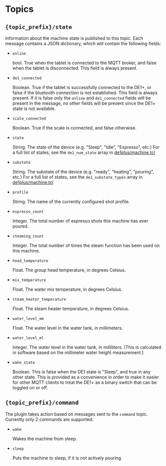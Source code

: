 # Topics

## `{topic_prefix}/state`

Information about the machine state is published to this topic.  Each message
contains a JSON dictionary, which will contain the following fields:

* `online`

  bool.  True when the tablet is connected to the MQTT broker, and false
  when the tablet is disconnected.  This field is always present.

* `de1_connected`

  Boolean.  True if the tablet is successfully connected to the DE1+, or false
  if the bluetooth connection is not established.  This field is always
  present.  If it is false only the `online` and `de1_connected` fields will be
  present in the message, no other fields will be present since the DE1+ state
  is not available.

* `scale_connected`

  Boolean.  True if the scale is connected, and false otherwise.

* `state`

  String.  The state of the device (e.g. "Sleep", "Idle", "Espresso", etc.)
  For a full list of states, see the `de1_num_state` array in
  [de1plus/machine.tcl](https://github.com/decentespresso/de1app/blob/b3e3a01ce9019623746c36c96313976489c48a2b/de1plus/machine.tcl#L506)

* `substate`

  String.  The substate of the device (e.g. "ready", "heating", "pouring", etc.)
  For a full list of states, see the `de1_substate_types` array in
  [de1plus/machine.tcl](https://github.com/decentespresso/de1app/blob/b3e3a01ce9019623746c36c96313976489c48a2b/de1plus/machine.tcl#L537)

* `profile`

  String.  The name of the currently configured shot profile.

* `espresso_count`

  Integer.  The total number of espresso shots this machine has ever poured.

* `steaming_count`

  Integer.  The total number of times the steam function has been used on this
  machine.

* `head_temperature`

  Float.  The group head temperature, in degrees Celsius.

* `mix_temperature`

  Float.  The water mix temperature, in degrees Celsius.

* `steam_heater_temperature`

  Float.  The steam heater temperature, in degrees Celsius.

* `water_level_mm`

  Float.  The water level in the water tank, in millimeters.

* `water_level_ml`

  Integer.  The water level in the water tank, in milliliters.  (This is
  calculated in software based on the millimeter water height measurement.)

* `wake_state`

  Boolean.  This is false when the DE1 state is "Sleep", and true in any other
  state.  This is provided as a convenience in order to make it easier for
  other MQTT clients to treat the DE1+ as a binary switch that can be toggled
  on or off.

## `{topic_prefix}/command`

The plugin takes action based on messages sent to the `command` topic.
Currently only 2 commands are supported:

* `wake`

  Wakes the machine from sleep.

* `sleep`

  Puts the machine to sleep, if it is not actively pouring.
